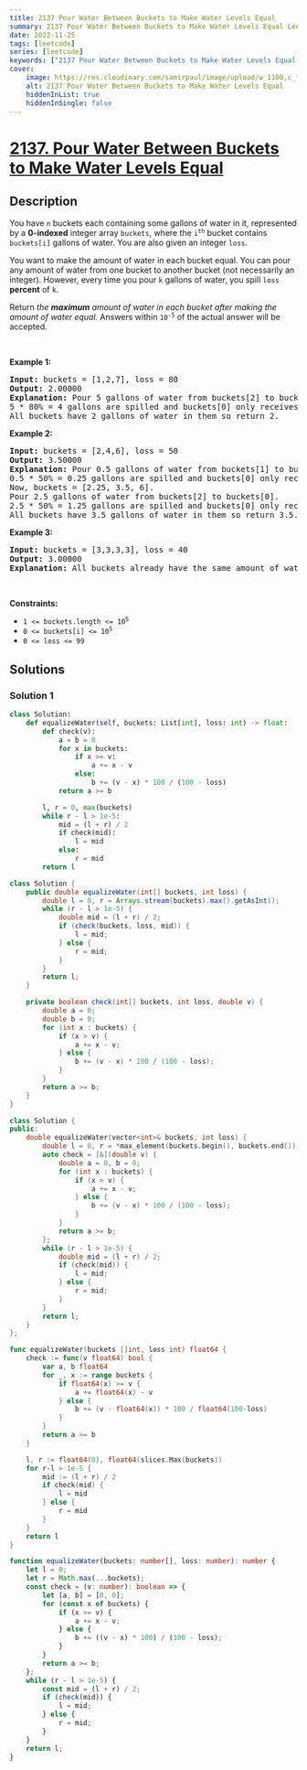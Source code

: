 ```yaml
---
title: 2137 Pour Water Between Buckets to Make Water Levels Equal
summary: 2137 Pour Water Between Buckets to Make Water Levels Equal LeetCode Solution Explained
date: 2022-11-25
tags: [leetcode]
series: [leetcode]
keywords: ["2137 Pour Water Between Buckets to Make Water Levels Equal LeetCode Solution Explained in all languages", "2137 Pour Water Between Buckets to Make Water Levels Equal", "LeetCode", "leetcode solution in Python3 C++ Java Go PHP Ruby Swift TypeScript Rust C# JavaScript C", "GeeksforGeeks", "InterviewBit", "Coding Ninjas", "HackerRank", "HackerEarth", "CodeChef", "TopCoder", "AlgoExpert", "freeCodeCamp", "Codeforces", "GitHub", "AtCoder", "Samir Paul"]
cover:
    image: https://res.cloudinary.com/samirpaul/image/upload/w_1100,c_fit,co_rgb:FFFFFF,l_text:Arial_75_bold:2137 Pour Water Between Buckets to Make Water Levels Equal - Solution Explained/problem-solving.webp
    alt: 2137 Pour Water Between Buckets to Make Water Levels Equal
    hiddenInList: true
    hiddenInSingle: false
---
```



# [2137. Pour Water Between Buckets to Make Water Levels Equal](https://leetcode.com/problems/pour-water-between-buckets-to-make-water-levels-equal)


## Description

<p>You have <code>n</code> buckets each containing some gallons of water in it, represented by a <strong>0-indexed</strong> integer array <code>buckets</code>, where the <code>i<sup>th</sup></code> bucket contains <code>buckets[i]</code> gallons of water. You are also given an integer <code>loss</code>.</p>

<p>You want to make the amount of water in each bucket equal. You can pour any amount of water from one bucket to another bucket (not necessarily an integer). However, every time you pour <code>k</code> gallons of water, you spill <code>loss</code> <strong>percent</strong> of <code>k</code>.</p>

<p>Return <em>the <strong>maximum</strong> amount of water in each bucket after making the amount of water equal. </em>Answers within <code>10<sup>-5</sup></code> of the actual answer will be accepted.</p>

<p>&nbsp;</p>
<p><strong class="example">Example 1:</strong></p>

<pre>
<strong>Input:</strong> buckets = [1,2,7], loss = 80
<strong>Output:</strong> 2.00000
<strong>Explanation:</strong> Pour 5 gallons of water from buckets[2] to buckets[0].
5 * 80% = 4 gallons are spilled and buckets[0] only receives 5 - 4 = 1 gallon of water.
All buckets have 2 gallons of water in them so return 2.
</pre>

<p><strong class="example">Example 2:</strong></p>

<pre>
<strong>Input:</strong> buckets = [2,4,6], loss = 50
<strong>Output:</strong> 3.50000
<strong>Explanation:</strong> Pour 0.5 gallons of water from buckets[1] to buckets[0].
0.5 * 50% = 0.25 gallons are spilled and buckets[0] only receives 0.5 - 0.25 = 0.25 gallons of water.
Now, buckets = [2.25, 3.5, 6].
Pour 2.5 gallons of water from buckets[2] to buckets[0].
2.5 * 50% = 1.25 gallons are spilled and buckets[0] only receives 2.5 - 1.25 = 1.25 gallons of water.
All buckets have 3.5 gallons of water in them so return 3.5.
</pre>

<p><strong class="example">Example 3:</strong></p>

<pre>
<strong>Input:</strong> buckets = [3,3,3,3], loss = 40
<strong>Output:</strong> 3.00000
<strong>Explanation:</strong> All buckets already have the same amount of water in them.
</pre>

<p>&nbsp;</p>
<p><strong>Constraints:</strong></p>

<ul>
	<li><code>1 &lt;= buckets.length &lt;= 10<sup>5</sup></code></li>
	<li><code>0 &lt;= buckets[i] &lt;= 10<sup>5</sup></code></li>
	<li><code>0 &lt;= loss &lt;= 99</code></li>
</ul>

## Solutions

### Solution 1

<!-- tabs:start -->

```python
class Solution:
    def equalizeWater(self, buckets: List[int], loss: int) -> float:
        def check(v):
            a = b = 0
            for x in buckets:
                if x >= v:
                    a += x - v
                else:
                    b += (v - x) * 100 / (100 - loss)
            return a >= b

        l, r = 0, max(buckets)
        while r - l > 1e-5:
            mid = (l + r) / 2
            if check(mid):
                l = mid
            else:
                r = mid
        return l
```

```java
class Solution {
    public double equalizeWater(int[] buckets, int loss) {
        double l = 0, r = Arrays.stream(buckets).max().getAsInt();
        while (r - l > 1e-5) {
            double mid = (l + r) / 2;
            if (check(buckets, loss, mid)) {
                l = mid;
            } else {
                r = mid;
            }
        }
        return l;
    }

    private boolean check(int[] buckets, int loss, double v) {
        double a = 0;
        double b = 0;
        for (int x : buckets) {
            if (x > v) {
                a += x - v;
            } else {
                b += (v - x) * 100 / (100 - loss);
            }
        }
        return a >= b;
    }
}
```

```cpp
class Solution {
public:
    double equalizeWater(vector<int>& buckets, int loss) {
        double l = 0, r = *max_element(buckets.begin(), buckets.end());
        auto check = [&](double v) {
            double a = 0, b = 0;
            for (int x : buckets) {
                if (x > v) {
                    a += x - v;
                } else {
                    b += (v - x) * 100 / (100 - loss);
                }
            }
            return a >= b;
        };
        while (r - l > 1e-5) {
            double mid = (l + r) / 2;
            if (check(mid)) {
                l = mid;
            } else {
                r = mid;
            }
        }
        return l;
    }
};
```

```go
func equalizeWater(buckets []int, loss int) float64 {
	check := func(v float64) bool {
		var a, b float64
		for _, x := range buckets {
			if float64(x) >= v {
				a += float64(x) - v
			} else {
				b += (v - float64(x)) * 100 / float64(100-loss)
			}
		}
		return a >= b
	}

	l, r := float64(0), float64(slices.Max(buckets))
	for r-l > 1e-5 {
		mid := (l + r) / 2
		if check(mid) {
			l = mid
		} else {
			r = mid
		}
	}
	return l
}
```

```ts
function equalizeWater(buckets: number[], loss: number): number {
    let l = 0;
    let r = Math.max(...buckets);
    const check = (v: number): boolean => {
        let [a, b] = [0, 0];
        for (const x of buckets) {
            if (x >= v) {
                a += x - v;
            } else {
                b += ((v - x) * 100) / (100 - loss);
            }
        }
        return a >= b;
    };
    while (r - l > 1e-5) {
        const mid = (l + r) / 2;
        if (check(mid)) {
            l = mid;
        } else {
            r = mid;
        }
    }
    return l;
}
```

<!-- tabs:end -->

<!-- end -->
